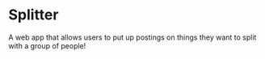 # Splitter
A web app that allows users to put up postings on things they want to split with a group of people!

